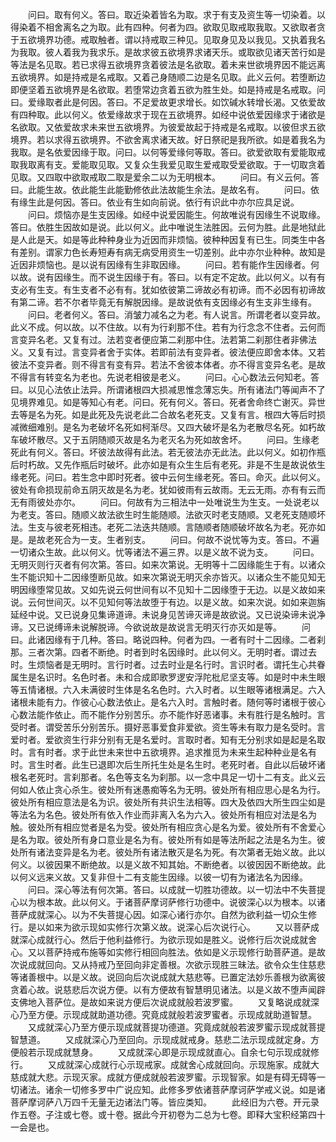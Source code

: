 <!-- { "loadSidebar": true } -->
　　问曰。取有何义。答曰。取近染着皆名为取。求于有支及资生等一切染着。以得染着不相舍离名之为取。此有四种。何者为四。欲取见取戒取我取。又欲取者贪于五欲境界功德。戒取触者。谓以持戒取三种见。见取身见及以我见。又执着我名为我取。彼人着我为我求乐。是故求彼五欲境界求诸天乐。或取欲见诸天苦行如是等法是名见取。若已求得五欲境界贪着彼法是名欲取。着未来世欲境界因不能远离五欲境界。如是持戒是名戒取。又着己身随顺二边是名见取。此义云何。若堕断边即便坚着五欲境界是名欲取。若堕常边贪着五欲为胜生处。如是持戒是名戒取。问曰。爱缘取者此是何因。答曰。不足爱故更求增长。如饮碱水转增长渴。又依爱故有四种取。此以何义。依爱缘故求于现在五欲境界。如经中说依爱因缘求于诸欲是名欲取。又依爱故求未来世五欲境界。为彼爱故起于持戒是名戒取。以彼但求五欲境界。若以求得五欲境界。不欲舍离求诸天故。好日祭祀是我所欲。如是着我名为我取。是名依爱因缘于取。问曰。以何等爱缘何等取。答曰。欲爱欲取有爱能取戒取我取离有支。爱能取见取。又复众生我爱见取生爱戒取受爱欲取。于一切取贪着见取。又四取中欲取戒取二取是爱余二以为无明根本。
　　问曰。有义云何。答曰。此能生故。依此能生此能勤修依此法故能生余法。是故名有。
　　问曰。依有缘生此是何因。答曰。依业有生如向前说。依行有识此中亦尔应具足说。
　　问曰。烦恼亦是生支因缘。如经中说爱因能生。何故唯说有因缘生不说取缘。答曰。依胜生因故如是说。此以何义。此中唯说生法胜因。云何为胜。此是地狱此是人此是天。如是等此种种身业为近因而非烦恼。彼种种因复有已生。同类生中各有差别。谓家力色长寿短寿有病无病受用资生一切差别。此中亦尔业种种。故知是近因非烦恼也。是以说有因缘有生非取因缘。
　　问曰。若有能作生因缘者。何以故。说有因缘生。而不说生因缘于有。答曰。以有定不定故。此以何义。以有有支必有生支。有生支者不必有有。犹如依彼第二谛故必有初谛。而不必因有初谛故有第二谛。若不尔者毕竟无有解脱因缘。是故说依有支因缘必有生支非生缘有。
　　问曰。老者何义。答曰。消皱力减名之为老。有人说言。所谓老者以变异故。此义不成。何以故。以不住故。以有为行刹那不住。若有为行念念不住者。云何而言变异名老。又复有过。法若变者便应第二刹那中住。法若第二刹那住者非佛法义。又复有过。言变异者舍于实体。若即前法有变异者。彼法便应即舍本体。又若彼法不变异者。则不得言有变有异。若法不舍彼本体者。亦不得言变异名老。是故不得言有转变名为老也。先说老相彼是老义。
　　问曰。心心数法云何知老。答曰。以见心法依止法异。所谓诸根四大损减思惟念薄忘失。所有诸法门等闻声不了见境界难见。如是等知心有老。问曰。死有何义。答曰。死者舍命终亡谢灭。异世去等是名为死。如是此死及先说老此二合故名老死支。又复有言。根四大等后时损减微细难别。是名为老破坏名死如柯渐尽。又四大破坏是名为老散尽名死。如朽故车破坏散尽。又于五阴随顺灭故是名为老灭名为死如故舍坏。
　　问曰。生缘老死此有何义。答曰。坏彼法故得有此法。若无彼法亦无此法。此以何义。如初作瓶后时朽故。又先作瓶后时破坏。此亦如是有众生生后有老死。非是不生是故说依生缘老死。问曰。若生念中即时死者。彼中云何生缘老死。答曰。命灭。此以何义。彼处有命损现前命五阴灭故是名为老。犹如彼雨有云故雨。无云无雨。亦有有云而无有雨彼处亦尔。
　　问曰。何故有为三相法中一处唯说生为生支。一处说老以为老支。答曰。随顺义故法欲生时生能随顺。法欲灭时老支随顺。又老死支随顺坏法。生支与彼老死相违。老死二法迭共随顺。言随顺者随顺破坏故名为老。死亦如是。是故老死合为一支。生者别支。
　　问曰。何故不说忧等为支。答曰。不遍一切诸众生故。此以何义。忧等诸法不遍三界。以是义故不说为支。
　　问曰。无明灭则行灭者有何次第。答曰。如来次第说。无明等十二因缘能生于有。以诸众生不能识知十二因缘堕断见故。如来次第说无明灭余亦皆灭。以诸众生不能见知无明因缘堕常见故。又如先说云何世间有以不见知十二因缘堕于无边。以是义故如来说。云何世间灭。以不见知何等法故堕于有边。以是义故。如来次说。如如来迦旃延经中说。又已说身见集谛道谛。未说身见苦谛灭谛是故欲说。又已说染谛未说净谛。又已说缚谛未说解脱谛。今欲说故是故说言无明灭行亦灭如是等。
　　问曰。此诸因缘有于几种。答曰。略说四种。何者为四。一者有时十二因缘。二者刹那。三者次第。四者不断绝。时者到时名因缘时。此以何义。无明时者。谓过去时。生烦恼者是无明时。言行时者。过去时业是名行时。言识时者。谓托生心共眷属生是名识时。名色时者。未和合成即歌罗逻安浮陀枇尼坚支等。如是时中未生眼等五情诸根。六入未满彼时生体是名名色时。六入时者。以生眼等诸根满足。六入诸根未能有力。作彼心心数法依止。是名六入时。言触时者。随何等时诸根于彼心心数法能作依止。而不能作分别苦乐。亦不能作好恶诸事。未有胜行是名触时。言受时者。谓受苦乐分别苦乐。摄好恶事爱食非爱欲。资生等未有取力是名受时。言爱时者。爱欲资生行非分别有无是名爱时。言取时者。知有无分别求如是起是名取时。言有时者。求于此世未来世中五欲境界。追求推觅为未来生起种种业是名有时。言生时者。此生已退即次后生所托生处是名生时。老死时者。自此以后破坏诸根名老死时。言刹那者。名色等支名为刹那。以一念中具足一切十二有支。此义云何如人依止贪心杀生。彼处所有迷愚痴等名为无明。彼处所有相应思心是名为行。彼处所有相应意法是名为识。彼处所有共识生法相等。四大及依四大所生四尘如是等法名为名色。彼处所有依入作业而非离入名为六入。彼处所有相应对法是名为触。彼处所有相应觉者是名为受。彼处所有相应贪心是名为爱。彼处所有不舍爱心是名为取。彼处所有身口意业是名为有。彼处所有如是等法所起之法是名为生。彼处所有诸法变异是名为老。彼处所有诸法散灭是名为死。有次第者无始义故。此以何义。以彼因果不断绝故。以是义故不知其始。不断绝者。以彼因因不断绝故。此以何义远来义故。又复非但十二有支能生因缘。以彼一切有为诸法名为因缘。
　　问曰。深心等法有何次第。答曰。以成就一切胜功德故。以一切法中不失菩提心以为根本故。此以何义。于诸菩萨摩诃萨修行功德中。说彼深心以为根本。以诸菩萨成就深心。以为不失菩提心因。如深心诸行亦尔。自然为欲利益一切众生修行。是以如来为欲示现如实修行次第义故。说深心后次说行心。
　　又以菩萨成就深心成就行心。然后于他利益修行。为欲示现如是胜义。说修行后次说成就舍心。又以菩萨持戒布施等如实修行相回向胜法。依如是义示现修行助菩萨道。是故次说成就回向。又从持戒乃至回向非定善根。次欲示现胜三昧法。欲令众生住慈悲等诸善根中。以是义故。说回向后次说成就大慈悲等。已置定法妙乐善根为欲离彼贪着心故。说慈悲后次说方便。以有方便故有智慧明见诸法。以是义故不堕声闻辟支佛地入菩萨位。是故如来说方便后次说成就般若波罗蜜。
　　又复略说成就深心乃至方便。示现成就助道功德。究竟成就般若波罗蜜者。示现成就助道智慧。
　　又成就深心乃至方便示现成就菩提功德道。究竟成就般若波罗蜜示现成就菩提智慧道。
　　又成就深心乃至回向。示现成就戒身。慈悲二法示现成就定身。方便般若示现成就慧身。
　　又成就深心即是示现成就直心。自余七句示现成就修行。
　　又成就深心成就行心示现戒家。成就舍心成就回向。示现施家。成就大慈成就大悲。示现灭家。成就方便成就般若波罗蜜。示现智家。如是有碍无碍等一切诸法。诸余一切修多罗中广说应知。此修多罗依诸菩萨摩诃萨学戒义说。如是诸菩萨摩诃萨八万四千无量无边诸法门等。皆应类知。
　　此经旧为六卷。开元录作五卷。子注或七卷。或十卷。据此今开初卷为二总为七卷。即释大宝积经第四十一会是也。

 
